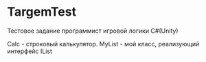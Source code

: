# TargemTest
Тестовое задание программист игровой логики C#(Unity)

Calc - строковый калькулятор.
MyList - мой класс, реализующий интерфейс IList<T>
